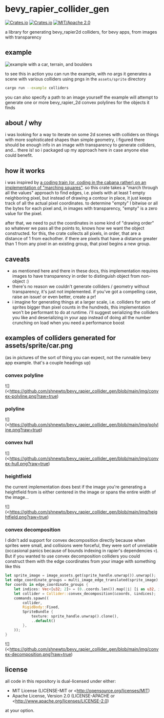 # bevy_rapier_collider_gen

[![Crates.io](<https://img.shields.io/crates/v/bevy_rapier_collider_gen.svg>)](<https://crates.io/crates/bevy_rapier_collider_gen>)
[![Crates.io](<https://img.shields.io/crates/d/bevy_rapier_collider_gen.svg>)](<https://crates.io/crates/bevy_rapier_collider_gen>)
[![MIT/Apache 2.0](<https://img.shields.io/badge/license-MIT%2FApache-blue.svg>)](<https://github.com/shnewto/bevy_rapier_collider_gen#license>)

a library for generating bevy_rapier2d colliders, for bevy apps, from images with transparency

## example

![example with a car, terrain, and boulders](<https://github.com/shnewto/bevy_rapier_collider_gen/blob/main/img/example-default.png?raw=true>)

to see this in action you can run the example, with no args it generates a scene with various colliders using pngs in the `assets/sprite` directory

```sh
cargo run --example colliders
```

you can also specify a path to an image yourself the example will attempt to generate one or more bevy_rapier_2d convex polylines for the objects it finds

## about / why

i was looking for a way to iterate on some 2d scenes with colliders on things with more sophisticated shapes than simple
geometry, i figured there should be enough info in an image with transparency to generate colliders, and... there is! so i
packaged up my approach here in case anyone else could benefit.

## how it works

i was inspired by [a coding train (or, coding in the cabana rather) on an implementation of "marching squares"](<https://youtu.be/0ZONMNUKTfU>).
so this crate takes a "march through all the values" approach to find edges, i.e. pixels with at least 1 empty neighboring pixel, but
instead of drawing a contour in place, it just keeps track of all the actual pixel coordinates. to determine "empty" I bitwise
or all the bytes for each pixel and, in images with transparency, "empty" is a zero value for the pixel.

after that, we need to put the coordinates in some kind of "drawing order" so whatever we pass all the points to, knows how we want the object constructed. for this, the
crate collects all pixels, in order, that are a distance of 1 from eachother. if there are pixels that have a distance greater than 1
from any pixel in an existing group, that pixel begins a new group.

## caveats

- as mentioned here and there in these docs, this implementation requires images to have transparency in order to distinguish object from non-object :)
- there's no reason we couldn't generate colliders / geometry without transparency, it's just not implemented. if you've got a compelling case, raise an issue! or even better, create a pr!
- i imagine for generating things at a larger scale, i.e. colliders for sets of sprites bigger than pixel counts in the hundreds, this implementation won't be performant to do at runtime. i'll suggest serializing the colliders you like and deserializing in your app instead of doing all the number crunching on load when you need a performance boost

## examples of colliders generated for assets/sprite/car.png

(as in pictures of the sort of thing you can expect, not the runnable bevy app example. that's a couple headings up)

### convex polyline

![](<<https://github.com/shnewto/bevy_rapier_collider_gen/blob/main/img/convex-polyline.png?raw=true>)

### polyline

![](<<https://github.com/shnewto/bevy_rapier_collider_gen/blob/main/img/polyline.png?raw=true>)

### convex hull

![](<<https://github.com/shnewto/bevy_rapier_collider_gen/blob/main/img/convex-hull.png?raw=true>)

### heightfield

the current implementation does best if the image you're generating a heightfield from is either centered in the image
or spans the entire width of the image...

![](<<https://github.com/shnewto/bevy_rapier_collider_gen/blob/main/img/heightfield.png?raw=true>)

### convex decomposition

I didn't add support for convex decomposition directly because when sprites were small, and collisions were forceful, they were sort of unreliable (occasional panics because of bounds indexing in rapier's dependencies 💀). But if you wanted to use
convex decomposition colliders you could construct them with the edge coordinates from your image with something like this

```rust
let sprite_image = image_assets.get(sprite_handle.unwrap()).unwrap();
let edge_coordinate_groups = multi_image_edge_translated(sprite_image);
for coords in edge_coordinate_groups {
    let indices: Vec<[u32; 2]> = (0..coords.len()).map(|i| [i as u32, i as u32]).collect();
    let collider = Collider::convex_decomposition(&coords, &indices);
    commands.spawn((
        collider,
        RigidBody::Fixed,
        SpriteBundle {
            texture: sprite_handle.unwrap().clone(),
            ..default()
        },
    ));
}
```

![](<<https://github.com/shnewto/bevy_rapier_collider_gen/blob/main/img/convex-decomposition.png?raw=true>)

## license

all code in this repository is dual-licensed under either:

- MIT License (LICENSE-MIT or <<http://opensource.org/licenses/MIT>)
- Apache License, Version 2.0 (LICENSE-APACHE or <<http://www.apache.org/licenses/LICENSE-2.0>)

at your option.
